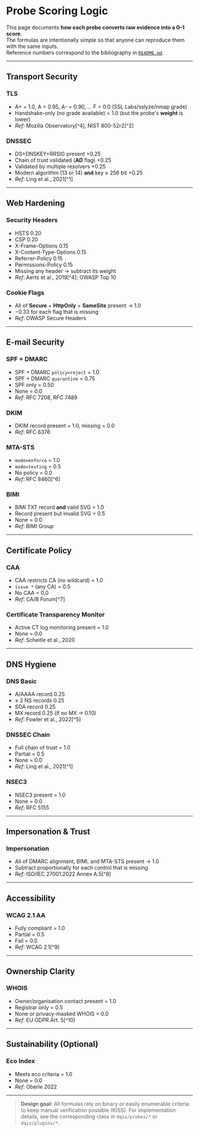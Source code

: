 # Probe Scoring Logic

This page documents **how each probe converts raw evidence into a 0–1 score**.  
The formulas are intentionally simple so that anyone can reproduce them with the same inputs.  
Reference numbers correspond to the bibliography in [`README.md`](../README.md#references).

---

## Transport Security

### TLS  
* A+ = 1.0, A = 0.95, A- = 0.90, … F = 0.0 (SSL Labs/sslyze/nmap grade)  
* Handshake-only (no grade available) = 1.0 (but the probe's **weight** is lower)  
* *Ref*: Mozilla Observatory[^4], NIST 800-52r2[^2]

### DNSSEC  
* DS+DNSKEY+RRSIG present +0.25  
* Chain of trust validated (**AD** flag) +0.25  
* Validated by multiple resolvers +0.25  
* Modern algorithm (13 or 14) **and** key ≥ 256 bit +0.25  
* *Ref*: Ling et al., 2021[^1]

---

## Web Hardening

### Security Headers  
* HSTS 0.20  
* CSP 0.20  
* X-Frame-Options 0.15  
* X-Content-Type-Options 0.15  
* Referrer-Policy 0.15  
* Permissions-Policy 0.15  
* Missing any header → subtract its weight  
* *Ref*: Aerts et al., 2019[^4]; OWASP Top 10

### Cookie Flags  
* All of **Secure** + **HttpOnly** + **SameSite** present → 1.0  
* −0.33 for each flag that is missing  
* *Ref*: OWASP Secure Headers

---

## E-mail Security

### SPF + DMARC  
* SPF + DMARC `policy=reject` = 1.0  
* SPF + DMARC `quarantine` = 0.75  
* SPF only = 0.50  
* None = 0.0  
* *Ref*: RFC 7208, RFC 7489

### DKIM  
* DKIM record present = 1.0, missing = 0.0  
* *Ref*: RFC 6376

### MTA-STS  
* `mode=enforce` = 1.0  
* `mode=testing` = 0.5  
* No policy = 0.0  
* *Ref*: RFC 8460[^6]

### BIMI  
* BIMI TXT record **and** valid SVG = 1.0  
* Record present but invalid SVG = 0.5  
* None = 0.0  
* *Ref*: BIMI Group

---

## Certificate Policy

### CAA  
* CAA restricts CA (no wildcard) = 1.0  
* `issue *` (any CA) = 0.5  
* No CAA = 0.0  
* *Ref*: CA/B Forum[^7]

### Certificate Transparency Monitor  
* Active CT log monitoring present = 1.0  
* None = 0.0  
* *Ref*: Scheitle et al., 2020

---

## DNS Hygiene

### DNS Basic  
* A/AAAA record 0.25  
* ≥ 2 NS records 0.25  
* SOA record 0.25  
* MX record 0.25 (if no MX → 0.10)  
* *Ref*: Fowler et al., 2022[^5]

### DNSSEC Chain  
* Full chain of trust = 1.0  
* Partial = 0.5  
* None = 0.0  
* *Ref*: Ling et al., 2021[^1]

### NSEC3  
* NSEC3 present = 1.0  
* None = 0.0  
* *Ref*: RFC 5155

---

## Impersonation & Trust

### Impersonation  
* All of DMARC alignment, BIMI, and MTA-STS present → 1.0  
* Subtract proportionally for each control that is missing  
* *Ref*: ISO/IEC 27001:2022 Annex A.5[^8]

---

## Accessibility

### WCAG 2.1 AA  
* Fully compliant = 1.0  
* Partial = 0.5  
* Fail = 0.0  
* *Ref*: WCAG 2.1[^9]

---

## Ownership Clarity

### WHOIS  
* Owner/organisation contact present = 1.0  
* Registrar only = 0.5  
* None or privacy-masked WHOIS = 0.0  
* *Ref*: EU GDPR Art. 5[^10]

---

## Sustainability (Optional)

### Eco Index  
* Meets eco criteria = 1.0  
* None = 0.0  
* *Ref*: Oberle 2022

---

> **Design goal:** All formulas rely on binary or easily enumerable criteria to keep manual verification possible (KISS).
> For implementation details, see the corresponding class in `dqix/probes/*` or `dqix/plugins/*`. 